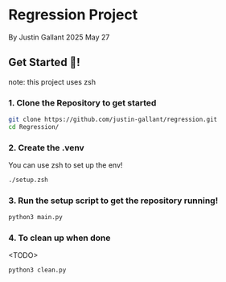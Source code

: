 # Regression Project
By Justin Gallant
2025 May 27

## Get Started 🚀!
note: this project uses zsh
### 1. Clone the Repository to get started
```zsh
git clone https://github.com/justin-gallant/regression.git
cd Regression/
```
### 2. Create the .venv
You can use zsh to set up the env!
```zsh
./setup.zsh
```
### 3. Run the setup script to get the repository running!
```zsh
python3 main.py
```

### 4. To clean up when done
\<TODO\>
```zsh
python3 clean.py
```



